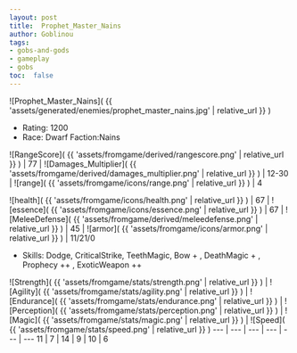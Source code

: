 ```yaml
---
layout: post
title:  Prophet_Master_Nains
author: Goblinou
tags:
- gobs-and-gods
- gameplay
- gobs
toc:  false
---
```


![Prophet_Master_Nains]( {{ 'assets/generated/enemies/prophet_master_nains.jpg' | relative_url }} )
- Rating: 1200
- Race: Dwarf  Faction:Nains

![RangeScore]( {{ 'assets/fromgame/derived/rangescore.png' | relative_url }} ) | 77 | ![Damages_Multiplier]( {{ 'assets/fromgame/derived/damages_multiplier.png' | relative_url }} ) | 12-30 | ![range]( {{ 'assets/fromgame/icons/range.png' | relative_url }} ) | 4


![health]( {{ 'assets/fromgame/icons/health.png' | relative_url }} ) | 67 | ![essence]( {{ 'assets/fromgame/icons/essence.png' | relative_url }} ) | 67 | ![MeleeDefense]( {{ 'assets/fromgame/derived/meleedefense.png' | relative_url }} ) | 45 | ![armor]( {{ 'assets/fromgame/icons/armor.png' | relative_url }} ) | 11/21/0

* Skills: Dodge, CriticalStrike, TeethMagic, Bow + , DeathMagic + , Prophecy ++ , ExoticWeapon ++ 

![Strength]( {{ 'assets/fromgame/stats/strength.png' | relative_url }} ) | ![Agility]( {{ 'assets/fromgame/stats/agility.png' | relative_url }} ) | ![Endurance]( {{ 'assets/fromgame/stats/endurance.png' | relative_url }} ) | ![Perception]( {{ 'assets/fromgame/stats/perception.png' | relative_url }} ) | ![Magic]( {{ 'assets/fromgame/stats/magic.png' | relative_url }} ) | ![Speed]( {{ 'assets/fromgame/stats/speed.png' | relative_url }} )
--- | --- | --- | --- | --- | ---
11 | 7 | 14 | 9 | 10 | 6
